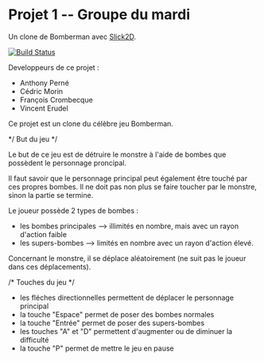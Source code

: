 # Projet 1 -- Groupe du mardi

Un clone de Bomberman avec [Slick2D](http://slick.ninjacave.com).

[![Build Status](https://travis-ci.org/TL1-fa17/projet1.svg?branch=master)](https://travis-ci.org/TL1-fa17/projet1)

Developpeurs de ce projet :
- Anthony Perné
- Cédric Morin
- François Crombecque
- Vincent Erudel


Ce projet est un clone du célèbre jeu Bomberman.

*/ But du jeu */

Le but de ce jeu est de détruire le monstre à l'aide de bombes que possèdent le personnage proncipal.

Il faut savoir que le personnage principal peut également être touché par ces propres bombes.
Il ne doit pas non plus se faire toucher par le monstre, sinon la partie se termine.

Le joueur possède 2 types de bombes :
- les bombes principales --> illimités en nombre, mais avec un rayon d'action faible
- les supers-bombes --> limités en nombre avec un rayon d'action élevé.


Concernant le monstre, il se déplace aléatoirement (ne suit pas le joueur dans ces déplacements).

/* Touches du jeu */

- les fléches directionnelles permettent de déplacer le personnage principal
- la touche "Espace" permet de poser des bombes normales
- la touche "Entrée" permet de poser des supers-bombes
- les touches "A" et "D" permettent d'augmenter ou de diminuer la difficulté
- la touche "P" permet de mettre le jeu en pause




